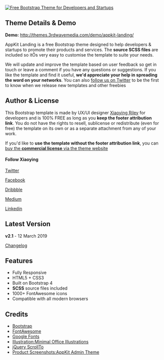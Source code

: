 <a href="https://themes.3rdwavemedia.com/bootstrap-templates/startup/appkit-landing-free-bootstrap-theme-for-developers-and-startups/" target="_blank"><img src="http://themes.3rdwavemedia.com/wp-content/uploads/2016/01/Free-Bootstrap-Theme-for-Developers-Appkit-landing.png" alt="Free Bootstrap Theme for Developers and Startups" /></a>

## Theme Details & Demo

**Demo:** http://themes.3rdwavemedia.com/demo/appkit-landing/

AppKit Landing is a free Bootstrap theme designed to help developers & startups to promote their products and services. The **source SCSS files** are included so itÕs very easy to customise the template to suite your needs.

We will update and improve the template based on user feedback so get in touch or leave a comment if you have any questions or suggestions. If you like the template and find it useful, **we'd appreciate your help in spreading the word on your networks**. You can also [follow us on Twitter](https://twitter.com/3rdwave_themes) to be the first to know when we release new templates and other freebies

## Author & License

This Bootstrap template is made by UX/UI designer [Xiaoying Riley](https://twitter.com/3rdwave_themes) for developers and is 100% FREE as long as you **keep the footer attribution link**. You do not have the rights to resell, sublicense or redistribute (even for free) the template on its own or as a separate attachment from any of your work.

If you'd like to **use the template without the footer attribution link**, you can [buy the **commercial license** via the theme website](https://themes.3rdwavemedia.com/bootstrap-templates/startup/appkit-landing-free-bootstrap-theme-for-developers-and-startups/)

#### Follow Xiaoying

[Twitter](https://twitter.com/3rdwave_themes)

[Facebook](https://www.facebook.com/3rdwavethemes/)

[Dribbble](https://dribbble.com/Xiaoying)

[Medium](https://medium.com/@3rdwave_themes)

[Linkedin](https://uk.linkedin.com/in/xiaoying)


## Latest Version
**v2.1** - 12 March 2019

[Changelog](https://themes.3rdwavemedia.com/bootstrap-templates/startup/appkit-landing-free-bootstrap-theme-for-developers-and-startups/?target=changelog)


## Features

-  Fully Responsive
-  HTML5 + CSS3
-  Built on Bootstrap 4
-  **SCSS** source files included
-  1000+ FontAwesome icons
-  Compatible with all modern browsers

## Credits
- [Bootstrap](http://getbootstrap.com/)
- [FontAwesome](http://fortawesome.github.io/Font-Awesome/)
- [Google Fonts](https://fonts.google.com/)
- [Illustration:Minimal Office Illustrations](http://www.sketchappsources.com/free-source/1388-minimal-office-desk-illustrations-icons-sketch-freebie-resource.html)
- [jQuery ScrollTo](http://flesler.blogspot.co.uk/2007/10/jqueryscrollto.html)
- [Product Screenshots:AppKit Admin Theme](https://wrapbootstrap.com/theme/admin-appkit-admin-theme-angularjs-WB051SCJ1?ref=3wm)
